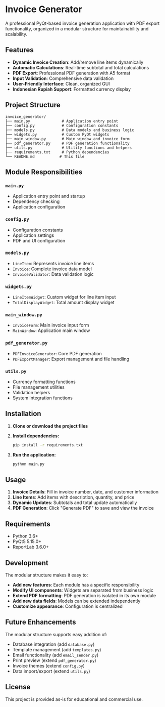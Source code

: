# Invoice Generator

A professional PyQt-based invoice generation application with PDF export functionality, organized in a modular structure for maintainability and scalability.

## Features

- **Dynamic Invoice Creation**: Add/remove line items dynamically
- **Automatic Calculations**: Real-time subtotal and total calculations
- **PDF Export**: Professional PDF generation with A5 format
- **Input Validation**: Comprehensive data validation
- **User-Friendly Interface**: Clean, organized GUI
- **Indonesian Rupiah Support**: Formatted currency display

## Project Structure

```
invoice_generator/
├── main.py              # Application entry point
├── config.py            # Configuration constants
├── models.py            # Data models and business logic
├── widgets.py           # Custom PyQt widgets
├── main_window.py       # Main window and invoice form
├── pdf_generator.py     # PDF generation functionality
├── utils.py             # Utility functions and helpers
├── requirements.txt     # Python dependencies
└── README.md           # This file
```

## Module Responsibilities

### `main.py`
- Application entry point and startup
- Dependency checking
- Application configuration

### `config.py`
- Configuration constants
- Application settings
- PDF and UI configuration

### `models.py`
- `LineItem`: Represents invoice line items
- `Invoice`: Complete invoice data model
- `InvoiceValidator`: Data validation logic

### `widgets.py`
- `LineItemWidget`: Custom widget for line item input
- `TotalDisplayWidget`: Total amount display widget

### `main_window.py`
- `InvoiceForm`: Main invoice input form
- `MainWindow`: Application main window

### `pdf_generator.py`
- `PDFInvoiceGenerator`: Core PDF generation
- `PDFExportManager`: Export management and file handling

### `utils.py`
- Currency formatting functions
- File management utilities
- Validation helpers
- System integration functions

## Installation

1. **Clone or download the project files**

2. **Install dependencies:**
   ```bash
   pip install -r requirements.txt
   ```

3. **Run the application:**
   ```bash
   python main.py
   ```

## Usage

1. **Invoice Details**: Fill in invoice number, date, and customer information
2. **Line Items**: Add items with description, quantity, and price
3. **Dynamic Updates**: Subtotals and total update automatically
4. **PDF Generation**: Click "Generate PDF" to save and view the invoice

## Requirements

- Python 3.6+
- PyQt5 5.15.0+
- ReportLab 3.6.0+

## Development

The modular structure makes it easy to:

- **Add new features**: Each module has a specific responsibility
- **Modify UI components**: Widgets are separated from business logic
- **Extend PDF formatting**: PDF generation is isolated in its own module
- **Add new data fields**: Models can be extended independently
- **Customize appearance**: Configuration is centralized

## Future Enhancements

The modular structure supports easy addition of:

- Database integration (add `database.py`)
- Template management (add `templates.py`)
- Email functionality (add `email_sender.py`)
- Print preview (extend `pdf_generator.py`)
- Invoice themes (extend `config.py`)
- Data import/export (extend `utils.py`)

## License

This project is provided as-is for educational and commercial use.